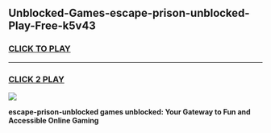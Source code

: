 
## Unblocked-Games-escape-prison-unblocked-Play-Free-k5v43
<h3>
<a href="https://premium76.site?title=escape-prison-unblocked&ref=18A1">CLICK TO PLAY</a></h3>
<hr>

<h3>
<a href="https://premium76.site?title=escape-prison-unblocked&ref=18A1">CLICK 2 PLAY</a>
  
</h3>

<a href="https://premium76.site?title=escape-prison-unblocked&ref=18A1"><img src="https://clearcache.store/games.png"></a>


**escape-prison-unblocked games unblocked: Your Gateway to Fun and Accessible Online Gaming**
